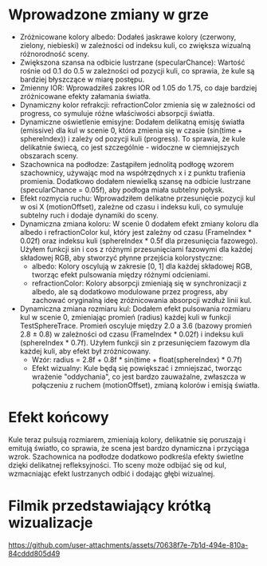 # Wprowadzone zmiany w grze
- Zróżnicowane kolory albedo: Dodałeś jaskrawe kolory (czerwony, zielony, niebieski) w zależności od indeksu kuli, co zwiększa wizualną różnorodność sceny.
- Zwiększona szansa na odbicie lustrzane (specularChance): Wartość rośnie od 0.1 do 0.5 w zależności od pozycji kuli, co sprawia, że kule są bardziej błyszczące w miarę postępu.
- Zmienny IOR: Wprowadziłeś zakres IOR od 1.05 do 1.75, co daje bardziej zróżnicowane efekty załamania światła.
- Dynamiczny kolor refrakcji: refractionColor zmienia się w zależności od progress, co symuluje różne właściwości absorpcji światła.
- Dynamiczne oświetlenie emisyjne: Dodałem delikatną emisję światła (emissive) dla kul w scenie 0, która zmienia się w czasie (sin(time + sphereIndex)) i zależy od pozycji kuli (progress). To sprawia, że kule delikatnie świecą, co jest szczególnie - widoczne w ciemniejszych obszarach sceny.
- Szachownica na podłodze: Zastąpiłem jednolitą podłogę wzorem szachownicy, używając mod na współrzędnych x i z punktu trafienia promienia. Dodatkowo dodałem niewielką szansę na odbicie lustrzane (specularChance = 0.05f), aby podłoga miała subtelny połysk.
- Efekt rozmycia ruchu: Wprowadziłem delikatne przesunięcie pozycji kul w osi X (motionOffset), zależne od czasu i indeksu kuli, co symuluje subtelny ruch i dodaje dynamiki do sceny.
- Dynamiczna zmiana koloru: W scenie 0 dodałem efekt zmiany koloru dla albedo i refractionColor kul, który jest zależny od czasu (FrameIndex * 0.02f) oraz indeksu kuli (sphereIndex * 0.5f dla przesunięcia fazowego). Użyłem funkcji sin i cos z różnymi przesunięciami fazowymi dla każdej składowej RGB, aby stworzyć płynne przejścia kolorystyczne:
  - albedo: Kolory oscylują w zakresie [0, 1] dla każdej składowej RGB, tworząc efekt pulsowania między różnymi odcieniami.
  - refractionColor: Kolory absorpcji zmieniają się w synchronizacji z albedo, ale są dodatkowo modulowane przez progress, aby zachować oryginalną ideę zróżnicowania absorpcji wzdłuż linii kul.
- Dynamiczna zmiana rozmiaru kul: Dodałem efekt pulsowania rozmiaru kul w scenie 0, zmieniając promień (radius) każdej kuli w funkcji TestSphereTrace. Promień oscyluje między 2.0 a 3.6 (bazowy promień 2.8 ± 0.8) w zależności od czasu (FrameIndex * 0.02f) i indeksu kuli (sphereIndex * 0.7f). Użyłem funkcji sin z przesunięciem fazowym dla każdej kuli, aby efekt był zróżnicowany.
  - Wzór: radius = 2.8f + 0.8f * sin(time + float(sphereIndex) * 0.7f)
  - Efekt wizualny: Kule będą się powiększać i zmniejszać, tworząc wrażenie "oddychania", co jest bardzo zauważalne, zwłaszcza w połączeniu z ruchem (motionOffset), zmianą kolorów i emisją światła.
  
# Efekt końcowy
Kule teraz pulsują rozmiarem, zmieniają kolory, delikatnie się poruszają i emitują światło, co sprawia, że scena jest bardzo dynamiczna i przyciąga wzrok. Szachownica na podłodze dodatkowo podkreśla efekty świetlne dzięki delikatnej 
refleksyjności. Tło sceny może odbijać się od kul, wzmacniając efekt lustrzanych odbić i dodając głębi wizualnej.

# Filmik przedstawiający krótką wizualizacje

https://github.com/user-attachments/assets/70638f7e-7b1d-494e-810a-84cddd805d49

